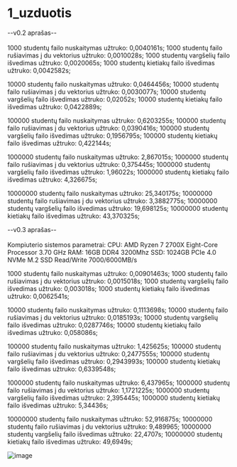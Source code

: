 # 1_uzduotis

--v0.2 aprašas--<br/>
<br/>
1000 studentų failo nuskaitymas užtruko: 0,0040161s;
1000 studentų failo rušiavimas į du vektorius užtruko: 0,0010028s;
1000 studentų vargšelių failo išvedimas užtruko: 0,0020065s;
1000 studentų kietiakų failo išvedimas užtruko: 0,0042582s;

10000 studentų failo nuskaitymas užtruko: 0,0464456s;
10000 studentų failo rušiavimas į du vektorius užtruko: 0,0030077s;
10000 studentų vargšelių failo išvedimas užtruko: 0,02052s;
10000 studentų kietiakų failo išvedimas užtruko: 0,0422889s;

100000 studentų failo nuskaitymas užtruko: 0,6203255s;
100000 studentų failo rušiavimas į du vektorius užtruko: 0,0390416s;
100000 studentų vargšelių failo išvedimas užtruko: 0,1956795s;
100000 studentų kietiakų failo išvedimas užtruko: 0,422144s;

1000000 studentų failo nuskaitymas užtruko: 2,867015s;
1000000 studentų failo rušiavimas į du vektorius užtruko: 0,375445s;
1000000 studentų vargšelių failo išvedimas užtruko: 1,96022s;
1000000 studentų kietiakų failo išvedimas užtruko: 4,326675s;

10000000 studentų failo nuskaitymas užtruko: 25,340175s;
10000000 studentų failo rušiavimas į du vektorius užtruko: 3,3882775s;
10000000 studentų vargšelių failo išvedimas užtruko: 19,698125s;
10000000 studentų kietiakų failo išvedimas užtruko: 43,370325s;

--v0.3 aprašas--<br/>
<br/>
Kompiuterio sistemos parametrai:
CPU: AMD Ryzen 7 2700X Eight-Core Processor 3.70 GHz
RAM: 16GB DDR4 3200Mhz
SSD: 1024GB PCIe 4.0 NVMe M.2 SSD Read/Write 7000/6000MB/s

1000 studentų failo nuskaitymas užtruko: 0,00901463s;
1000 studentų failo rušiavimas į du vektorius užtruko: 0,0015018s;
1000 studentų vargšelių failo išvedimas užtruko: 0,003018s;
1000 studentų kietiakų failo išvedimas užtruko: 0,0062541s;

10000 studentų failo nuskaitymas užtruko: 0,1113698s;
10000 studentų failo rušiavimas į du vektorius užtruko: 0,0185193s;
10000 studentų vargšelių failo išvedimas užtruko: 0,0287746s;
10000 studentų kietiakų failo išvedimas užtruko: 0,058086s;

100000 studentų failo nuskaitymas užtruko: 1,425625s;
100000 studentų failo rušiavimas į du vektorius užtruko: 0,2477555s;
100000 studentų vargšelių failo išvedimas užtruko: 0,2943993s;
100000 studentų kietiakų failo išvedimas užtruko: 0,6339548s;

1000000 studentų failo nuskaitymas užtruko: 6,437965s;
1000000 studentų failo rušiavimas į du vektorius užtruko: 1,1721225s;
1000000 studentų vargšelių failo išvedimas užtruko: 2,395445s;
1000000 studentų kietiakų failo išvedimas užtruko: 5,34436s;

10000000 studentų failo nuskaitymas užtruko: 52,916875s;
10000000 studentų failo rušiavimas į du vektorius užtruko: 9,489965;
10000000 studentų vargšelių failo išvedimas užtruko: 22,4707s;
10000000 studentų kietiakų failo išvedimas užtruko: 49,6949s;

![image](https://github.com/vbagonas/1_uzduotis/assets/76889117/9e38d194-d476-479c-acd3-29ea3820e5cb)
